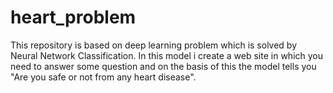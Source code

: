 # heart_problem
This repository is based on deep learning problem which is solved by Neural Network Classification. In this model i create a web site in which you need to answer some question and on the basis of this the model tells you "Are you safe or not from any heart disease".
